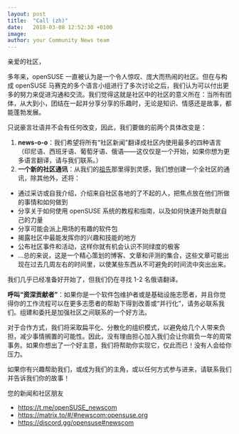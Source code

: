 ```yaml
---
layout: post
title:  "Call (zh)"
date:   2018-03-08 12:52:30 +0100
image:
author: your Community News team
---
```

亲爱的社区，

多年来，openSUSE 一直被认为是一个令人惊叹、庞大而热闹的社区。但在与构成 openSUSE 马赛克的多个语言小组进行了多次讨论之后，我们认为可以付出更多的努力来促进沟通和交流。我们觉得这就是社区中的社区的意义所在：当所有团体，从大到小，团结在一起并分享分享的乐趣时，无论是知识、情感还是故事，都能蓬勃发展。

只说豪言壮语并不会有任何改变，因此，我们要做的前两个具体改变是：

1. __news-o-o__：我们希望将所有“社区新闻”翻译成社区内使用最多的四种语言（印尼语、西班牙语、葡萄牙语、俄语——这仅仅是一个开始，如果你想为更多语言翻译，请与我们联系。）
2. __一个新的社区通讯__：从我们的[祖先](https://en.opensuse.org/Category:Weekly_news_issues)那里得到灵感，我们想创建一个全社区的通讯，除其他外，还将：
* 通过采访或自我介绍，介绍来自社区各地的了不起的人，把焦点放在他们所做的事情和如何做到
* 分享关于如何使用 openSUSE 系统的教程和指南，以及如何快速开始贡献自己的力量
* 分享可能会派上用场的有趣的软件包
* 揭露社区中最能发挥你的兴趣和技能的地方
* 公布社区事件和活动，这样你就有机会认识不同绿度的极客
* …总的来说，这是一个精心策划的博客、文章和评测的集合，这些文章可能出现在过去几周左右的时间里，以使某些东西从不可避免的时间流中突出出来。

我们几乎已经准备好开始了，但我们仍在寻找 1-2 名俄语翻译。

__呼叫“资深贡献者”__：如果你是一个软件包维护者或是基础设施志愿者，并且你觉得你的工作流程可以在更多志愿者的帮助下得到改善或“并行化”，请务必联系我们。组建和委托是加强社区之间联系的一个好方法。

对于合作方式，我们将采取扁平化、分散化的组织模式，以避免给几个人带来负担，减少事情搁置的可能性。因此，没有理由担心加入我们会让你肩负一年的周常事务。如果你想出了一个好主意，我们将帮助你实现它，仅此而已！没有人会给你压力。

如果你有兴趣帮助我们，或成为我们的主角，或以任何方式参与进来，请联系我们并告诉我们你的故事！

您的新闻和社区朋友

* https://t.me/openSUSE_newscom
* https://matrix.to/#/#newscom:opensuse.org
* https://discord.gg/opensuse#newscom
